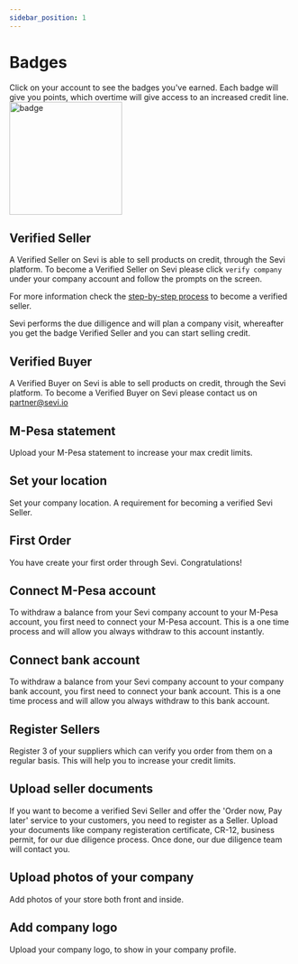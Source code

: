 ```yaml
---
sidebar_position: 1
---
```


# Badges

Click on your account to see the badges you've earned. Each badge will give you points, which overtime will give access to an increased credit line. 
<img src="/ordering/badgepersonal.jpeg" alt="badge" width="200"/>

## Verified Seller 

A Verified Seller on Sevi is able to sell products on credit, through the Sevi platform. 
To become a Verified Seller on Sevi please click `verify company` under your company account and follow the prompts on the screen. 

For more information check the [step-by-step process](apply) to become a verified seller.  

Sevi performs the due dilligence and will plan a company visit, whereafter you get the badge Verified Seller and you can start selling credit. 

## Verified Buyer

A Verified Buyer on Sevi is able to sell products on credit, through the Sevi platform. 
To become a Verified Buyer on Sevi please contact us on partner@sevi.io 

## M-Pesa statement
Upload your M-Pesa statement to increase your max credit limits. 

## Set your location
Set your company location. A requirement for becoming a verified Sevi Seller. 

## First Order
You have create your first order through Sevi. Congratulations!

## Connect M-Pesa account
To withdraw a balance from your Sevi company account to your M-Pesa account, you first need to connect your M-Pesa account. This is a one time process and will allow you always withdraw to this account instantly. 

## Connect bank account
To withdraw a balance from your Sevi company account to your company bank account, you first need to connect your bank account. This is a one time process and will allow you always withdraw to this bank account.

## Register Sellers
Register 3 of your suppliers which can verify you order from them on a regular basis. This will help you to increase your credit limits.

## Upload seller documents
If you want to become a verified Sevi Seller and offer the 'Order now, Pay later' service to your customers, you need to register as a Seller. Upload your documents like company registeration certificate, CR-12, business permit, for our due diligence process. Once done, our due diligence team will contact you.

## Upload photos of your company
Add photos of your store both front and inside. 

## Add company logo
Upload your company logo, to show in your company profile. 
